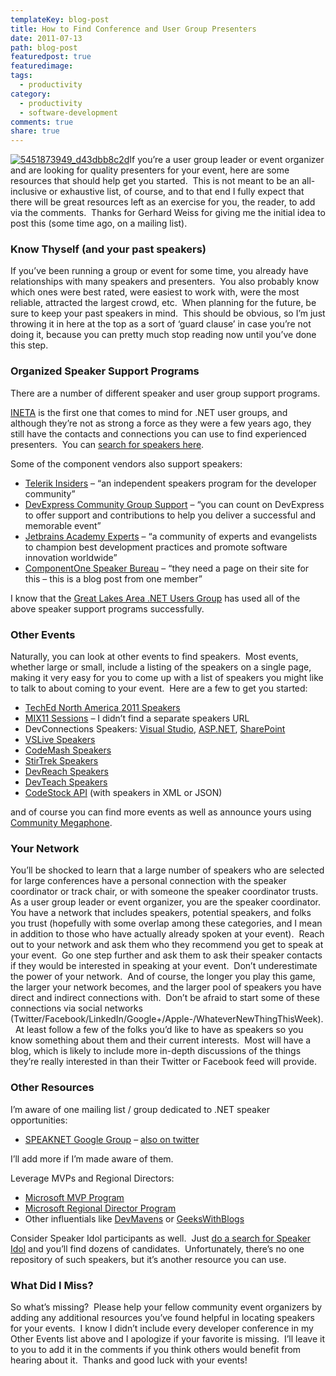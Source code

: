 ```yaml
---
templateKey: blog-post
title: How to Find Conference and User Group Presenters
date: 2011-07-13
path: blog-post
featuredpost: true
featuredimage:
tags:
  - productivity
category:
  - productivity
  - software-development
comments: true
share: true
---
```


[![5451873949_d43dbb8c2d](/img/5451873949_d43dbb8c2d_3.jpg "5451873949_d43dbb8c2d")](http://www.flickr.com/photos/m-i-k-e/5451873949)If you’re a user group leader or event organizer and are looking for quality presenters for your event, here are some resources that should help get you started.  This is not meant to be an all-inclusive or exhaustive list, of course, and to that end I fully expect that there will be great resources left as an exercise for you, the reader, to add via the comments.  Thanks for Gerhard Weiss for giving me the initial idea to post this (some time ago, on a mailing list).

### Know Thyself (and your past speakers)

If you’ve been running a group or event for some time, you already have relationships with many speakers and presenters.  You also probably know which ones were best rated, were easiest to work with, were the most reliable, attracted the largest crowd, etc.  When planning for the future, be sure to keep your past speakers in mind.  This should be obvious, so I’m just throwing it in here at the top as a sort of ‘guard clause’ in case you’re not doing it, because you can pretty much stop reading now until you’ve done this step.

### Organized Speaker Support Programs

There are a number of different speaker and user group support programs. 

[INETA](http://ineta.org) is the first one that comes to mind for .NET user groups, and although they’re not as strong a force as they were a few years ago, they still have the contacts and connections you can use to find experienced presenters.  You can [search for speakers here](http://ineta.org/Speakers/SearchCommunitySpeakers.aspx).

Some of the component vendors also support speakers:

- [Telerik Insiders](http://www.telerik.com/community/insiders.aspx) – “an independent speakers program for the developer community”
- [DevExpress Community Group Support](http://www.devexpress.com/Home/Community/user-group.xml) – “you can count on DevExpress to offer support and contributions to help you deliver a successful and memorable event”
- [Jetbrains Academy Experts](https://www.jetbrains.com/devnet/academy/experts/index.html) – “a community of experts and evangelists to champion best development practices and promote software innovation worldwide”
- [ComponentOne Speaker Bureau](http://www.developingfor.net/net/joining-the-componentone-speaker-bureau.html) – “they need a page on their site for this – this is a blog post from one member”

I know that the [Great Lakes Area .NET Users Group](http://www.migang.org/Home.aspx) has used all of the above speaker support programs successfully.

### Other Events

Naturally, you can look at other events to find speakers.  Most events, whether large or small, include a listing of the speakers on a single page, making it very easy for you to come up with a list of speakers you might like to talk to about coming to your event.  Here are a few to get you started:

- [TechEd North America 2011 Speakers](http://channel9.msdn.com/Events/TechEd/NorthAmerica/2011/Speakers)
- [MIX11 Sessions](http://live.visitmix.com/mix11) – I didn’t find a separate speakers URL
- DevConnections Speakers: [Visual Studio](http://www.devconnections.com/shows/fall2011/speakers.aspx?s=178), [ASP.NET](http://www.devconnections.com/shows/fall2011/speakers.aspx?s=177), [SharePoint](http://www.devconnections.com/shows/fall2011/speakers.aspx?s=180)
- [VSLive Speakers](http://vslive.com/events/redmond-2011/speakers/speaker-list.aspx)
- [CodeMash Speakers](http://codemash.org)
- [StirTrek Speakers](http://stirtrek.com/Speakers)
- [DevReach Speakers](http://www.devreach.com/Event/Speakers.aspx)
- [DevTeach Speakers](http://www.devteach.com/Speaker.aspx)
- [CodeStock API](http://www.codestock.org/Api.aspx) (with speakers in XML or JSON)

and of course you can find more events as well as announce yours using [Community Megaphone](http://communitymegaphone.com).

### Your Network

You’ll be shocked to learn that a large number of speakers who are selected for large conferences have a personal connection with the speaker coordinator or track chair, or with someone the speaker coordinator trusts.  As a user group leader or event organizer, you are the speaker coordinator.  You have a network that includes speakers, potential speakers, and folks you trust (hopefully with some overlap among these categories, and I mean in addition to those who have actually already spoken at your event).  Reach out to your network and ask them who they recommend you get to speak at your event.  Go one step further and ask them to ask their speaker contacts if they would be interested in speaking at your event.  Don’t underestimate the power of your network.  And of course, the longer you play this game, the larger your network becomes, and the larger pool of speakers you have direct and indirect connections with.  Don’t be afraid to start some of these connections via social networks (Twitter/Facebook/LinkedIn/Google+/Apple-/WhateverNewThingThisWeek).  At least follow a few of the folks you’d like to have as speakers so you know something about them and their current interests.  Most will have a blog, which is likely to include more in-depth discussions of the things they’re really interested in than their Twitter or Facebook feed will provide.

### Other Resources

I’m aware of one mailing list / group dedicated to .NET speaker opportunities:

- [SPEAKNET Google Group](https://groups.google.com/group/speaknet?pli=1) – [also on twitter](http://twitter.com/#!/SpeakNET)

I’ll add more if I’m made aware of them.

Leverage MVPs and Regional Directors:

- [Microsoft MVP Program](http://mvp.support.microsoft.com)
- [Microsoft Regional Director Program](http://www.microsoftregionaldirectors.com)
- Other influentials like [DevMavens](http://DevMavens.com) or [GeeksWithBlogs](http://geekswithblogs.net/Default.aspx)

Consider Speaker Idol participants as well.  Just [do a search for Speaker Idol](http://www.bing.com/search?q=speaker+idol) and you’ll find dozens of candidates.  Unfortunately, there’s no one repository of such speakers, but it’s another resource you can use.

### What Did I Miss?

So what’s missing?  Please help your fellow community event organizers by adding any additional resources you’ve found helpful in locating speakers for your events.  I know I didn’t include every developer conference in my Other Events list above and I apologize if your favorite is missing.  I’ll leave it to you to add it in the comments if you think others would benefit from hearing about it.  Thanks and good luck with your events!
